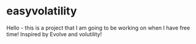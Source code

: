 # easyvolatility

Hello - this is a project that I am going to be working on when I have free time! Inspired by Evolve and volutility!
